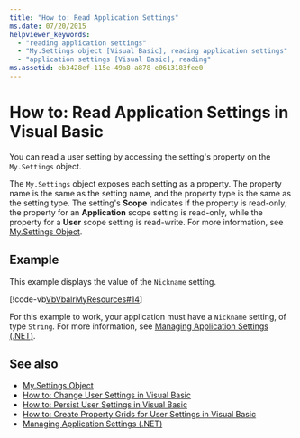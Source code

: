 ```yaml
---
title: "How to: Read Application Settings"
ms.date: 07/20/2015
helpviewer_keywords: 
  - "reading application settings"
  - "My.Settings object [Visual Basic], reading application settings"
  - "application settings [Visual Basic], reading"
ms.assetid: eb3428ef-115e-49a8-a878-e0613183fee0
---
```

# How to: Read Application Settings in Visual Basic

You can read a user setting by accessing the setting's property on the `My.Settings` object.  
  
 The `My.Settings` object exposes each setting as a property. The property name is the same as the setting name, and the property type is the same as the setting type. The setting's **Scope** indicates if the property is read-only; the property for an **Application** scope setting is read-only, while the property for a **User** scope setting is read-write. For more information, see [My.Settings Object](../../../language-reference/objects/my-settings-object.md).  
  
## Example  

 This example displays the value of the `Nickname` setting.  
  
 [!code-vb[VbVbalrMyResources#14](~/samples/snippets/visualbasic/VS_Snippets_VBCSharp/VbVbalrMyResources/VB/Form1.vb#14)]  
  
 For this example to work, your application must have a `Nickname` setting, of type `String`. For more information, see [Managing Application Settings (.NET)](/visualstudio/ide/managing-application-settings-dotnet).  
  
## See also

- [My.Settings Object](../../../language-reference/objects/my-settings-object.md)
- [How to: Change User Settings in Visual Basic](how-to-change-user-settings.md)
- [How to: Persist User Settings in Visual Basic](how-to-persist-user-settings.md)
- [How to: Create Property Grids for User Settings in Visual Basic](how-to-create-property-grids-for-user-settings.md)
- [Managing Application Settings (.NET)](/visualstudio/ide/managing-application-settings-dotnet)
